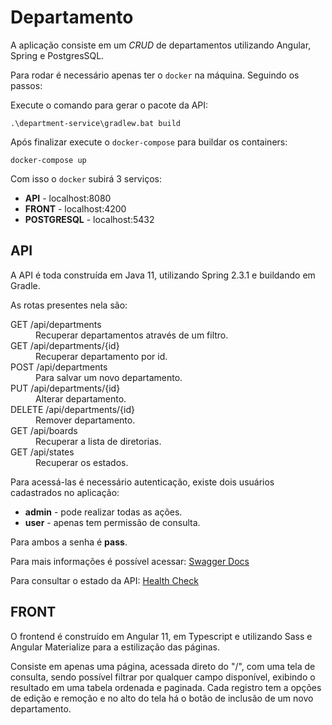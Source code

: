 # Departamento

A aplicação consiste em um _CRUD_ de departamentos utilizando Angular, Spring e PostgresSQL.

Para rodar é necessário apenas ter o `docker` na máquina. Seguindo os passos:

Execute o comando para gerar o pacote da API:

```
.\department-service\gradlew.bat build
```

Após finalizar execute o `docker-compose` para buildar os containers:

```
docker-compose up
```
Com isso o `docker` subirá 3 serviços:

* **API** - localhost:8080
* **FRONT** - localhost:4200
* **POSTGRESQL** - localhost:5432


## API

A API é toda construída em Java 11, utilizando Spring 2.3.1 e buildando em Gradle.

As rotas presentes nela são:

<dl>
  <dt>GET /api/departments</dt>
  <dd>Recuperar departamentos através de um filtro.</dd>
  <dt>GET /api/departments/{id}</dt>
  <dd>Recuperar departamento por id.</dd>
  <dt>POST /api/departments</dt>
  <dd>Para salvar um novo departamento.</dd>
  <dt>PUT /api/departments/{id}</dt>
  <dd>Alterar departamento.</dd>
  <dt>DELETE /api/departments/{id}</dt>
  <dd>Remover departamento.</dd>
  <dt>GET /api/boards</dt>
  <dd>Recuperar a lista de diretorias.</dd>
  <dt>GET /api/states</dt>
  <dd>Recuperar os estados.</dd>
</dl>

Para acessá-las é necessário autenticação, existe dois usuários cadastrados no aplicação:

* **admin** - pode realizar todas as ações.
* **user** - apenas tem permissão de consulta.

Para ambos a senha é **pass**.

Para mais informações é possível acessar: [Swagger Docs](http://localhost:8080/api/swagger-ui/index.html)

Para consultar o estado da API: [Health Check](http://localhost:8080/api/actuator/health)

## FRONT

O frontend é construído em Angular 11, em Typescript e utilizando Sass e Angular Materialize para a estilização das páginas.

Consiste em apenas uma página, acessada direto do "/", com uma tela de consulta, sendo possível filtrar por qualquer campo disponível, exibindo o resultado em uma tabela ordenada e paginada.
Cada registro tem a opções de edição e remoção e no alto do tela há o botão de inclusão de um novo departamento.

